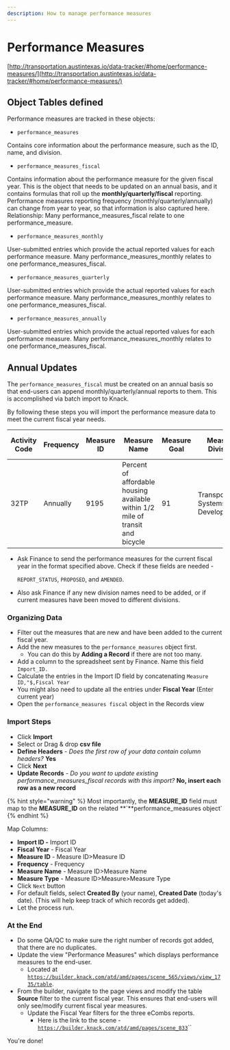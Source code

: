```yaml
---
description: How to manage performance measures
---
```


# Performance Measures

[http://transportation.austintexas.io/data-tracker/#home/performance-measures/](http://transportation.austintexas.io/data-tracker/#home/performance-measures/)

## Object Tables defined

Performance measures are tracked in these objects:

* `performance_measures`

Contains core information about the performance measure, such as the ID, name, and division.

* `performance_measures_fiscal`

Contains information about the performance measure for the given fiscal year. This is the object that needs to be updated on an annual basis, and it contains formulas that roll up the **monthly/quarterly/fiscal** reporting. Performance measures reporting frequency (monthly/quarterly/annually) can change from year to year, so that information is also captured here. Relationship: Many performance\_measures\_fiscal relate to one performance\_measure.

* `performance_measures_monthly`

User-submitted entries which provide the actual reported values for each performance measure. Many performance\_measures\_monthly relates to one performance\_measures\_fiscal.

* `performance_measures_quarterly`

User-submitted entries which provide the actual reported values for each performance measure. Many performance\_measures\_monthly relates to one performance\_measures\_fiscal.

* `performance_measures_annually`

User-submitted entries which provide the actual reported values for each performance measure. Many performance\_measures\_monthly relates to one performance\_measures\_fiscal.

## Annual Updates

The `performance_measures_fiscal` must be created on an annual basis so that end-users can append monthly/quarterly/annual reports to them. This is accomplished via batch import to Knack.

By following these steps you will import the performance measure data to meet the current fiscal year needs.

| Activity Code | Frequency | Measure ID | Measure Name                                                                   | Measure Goal | Measure Division                   | Measure Type | If the measure is new? | Fiscal Year |
| ------------- | --------- | ---------- | ------------------------------------------------------------------------------ | ------------ | ---------------------------------- | ------------ | ---------------------- | ----------- |
| 32TP          | Annually  | 9195       | Percent of affordable housing available within 1/2 mile of transit and bicycle | 91           | Transportation Systems Development | Average      | New                    | 2021        |

*   Ask Finance to send the performance measures for the current fiscal year in the format specified above. Check if these fields are needed -&#x20;

    `REPORT_STATUS`, `PROPOSED`, and `AMENDED`.
* Also ask Finance if any new division names need to be added, or if current measures have been moved to different divisions.

### Organizing Data

* Filter out the measures that are new and have been added to the current fiscal year.
* Add the new measures to the `performance_measures` object first.&#x20;
  * You can do this by **Adding a Record** if there are not too many.
* Add a column to the spreadsheet sent by Finance. Name this field `Import_ID.`
* Calculate the entries in the Import ID field by concatenating `Measure ID,"$,Fiscal Year`
* You might also need to update all the entries under **Fiscal Year** (Enter current year)
* Open the `performance_measures fiscal` object in the Records view

### Import Steps

* Click **Import**&#x20;
* Select or Drag & drop **csv file**
* **Define Headers** - _Does the first row of your data contain column headers?_ **Yes**
* Click **Next**
* **Update Records** - _Do you want to update existing performance\_measures\_fiscal records with this import?_ **No, insert each row as a new record**

{% hint style="warning" %}
Most importantly, the **MEASURE\_ID** field must map to the **MEASURE\_ID** on the related **\`**performance\_measures object\`
{% endhint %}

Map Columns:

* **Import ID -** Import ID
* **Fiscal Year** - Fiscal Year
* **Measure ID** - Measure ID>Measure ID
* **Frequency** - Frequency
* **Measure Name** - Measure ID>Measure Name
* **Measure Type** - Measure ID>Measure>Measure Type
* Click `Next` button
* For default fields, select **Created By** (your name), **Created Date** (today's date). (This will help keep track of which records get added).
* Let the process run.&#x20;

### At the End

* Do some QA/QC to make sure the right number of records got added, that there are no duplicates.
* Update the view "Performance Measures" which displays performance measures to the end-user.&#x20;
  * Located at [`https://builder.knack.com/atd/amd/pages/scene_565/views/view_1735/table`](https://builder.knack.com/atd/amd/pages/scene\_565/views/view\_1735/table). &#x20;
* From the builder, navigate to the page views and modify the table **Source** filter to the current fiscal year. This ensures that end-users will only see/modify current fiscal year measures.
  * Update the Fiscal Year filters for the three eCombs reports.&#x20;
    * Here is the link to the scene - [`https://builder.knack.com/atd/amd/pages/scene_833`](https://builder.knack.com/atd/amd/pages/scene\_833)``

You're done!
